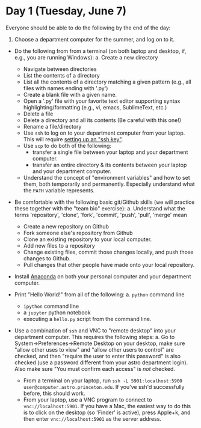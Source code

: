 # Day 1 (Tuesday, June 7)

Everyone should be able to do the following by the end of the day:

1. Choose a department computer for the summer, and log on to it. 

* Do the following from from a terminal (on both laptop and desktop, if, e.g., you are running Windows):
	a. Create a new directory
	* Navigate between directories
	* List the contents of a directory
	* List all the contents of a directory matching a given pattern (e.g., all files with names ending with '.py')
	* Create a blank file with a given name.
	* Open a '.py' file with your favorite text editor supporting syntax highlighting/formatting (e.g., vi, emacs, SublimeText, etc.)
	* Delete a file
	* Delete a directory and all its contents (Be careful with this one!)	
	* Rename a file/directory
	* Use `ssh` to log on to your department computer from your laptop.  This will require [setting up an "ssh key"](http://www.astro.princeton.edu/docs/SSH#Keys).
	* Use `scp` to do both of the following:
		* transfer a single file between your laptop and your department computer.
		* transfer an entire directory & its contents between your laptop and your department computer.
	* Understand the concept of "environment variables" and how to set them, both temporarily and permanently.  Especially understand what the `PATH` variable represents. 
	
* Be comfortable with the following basic git/Github skills (we will practice these together with the "team bio" exercise):
	a. Understand what the terms 'repository', 'clone', 'fork', 'commit', 'push', 'pull', 'merge' mean
	* Create a new repository on Github
	* Fork someone else's repository from Github
	* Clone an existing repository to your local computer.
	* Add new files to a repository
	* Change existing files, commit those changes locally, and push those changes to Github.
	* Pull changes that other people have made onto your local repository.

* Install [Anaconda](https://www.continuum.io/downloads) on both your personal computer and your department computer.

* Print "Hello World!" from all of the following:
	a. `python` command line
	* `ipython` command line
	* a `jupyter` python notebook
	* executing a `hello.py` script from the command line.

* 	Use a combination of `ssh` and VNC to "remote desktop" into your department computer.  This requires the following steps:
	a. Go to System->Preferences->Remote Desktop on your desktop, make sure "allow other uses to view" and "allow other users to control" are checked, and then "require the user to enter this password" is also checked (use a password different from your astro department login).  Also make sure "You must confirm each access" is *not* checked.
	* From a terminal on your laptop, run `ssh -L 5901:localhost:5900 user@computer.astro.princeton.edu`.  If you've ssh'd successfully before, this should work.
	* From your laptop, use a VNC program to connect to `vnc://localhost:5901`.  If you have a Mac, the easiest way to do this is to click on the desktop (so 'Finder' is active), press Apple+k, and then enter `vnc://localhost:5901` as the server address.
	